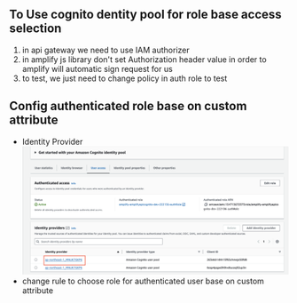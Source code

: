 ## To Use cognito dentity pool for role base access selection
1. in api gateway we need to use IAM authorizer
2. in amplify js library don't set Authorization header value in order to amplify will automatic sign request for us
3. to test, we just need to change policy in auth role to test

## Config authenticated role base on custom attribute
- Identity Provider
  ![image](./images/identity.png)
- change rule to choose role for authenticated user base on custom attribute
  

